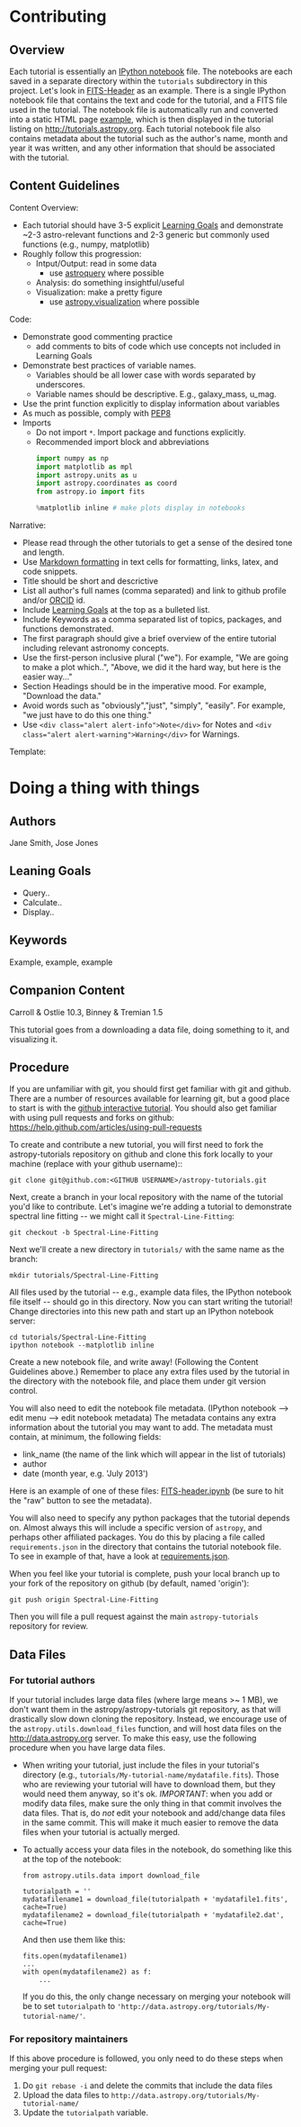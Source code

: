 Contributing
============

Overview
--------

Each tutorial is essentially an [IPython notebook](http://ipython.org/notebook.html)
file. The notebooks are each saved in a separate directory within the `tutorials`
subdirectory in this project. Let's look in [FITS-Header](https://github.com/astropy/astropy-tutorials/tree/master/tutorials/FITS-header/)
as an example. There is a single IPython notebook file that contains the text
and code for the tutorial, and a FITS file used in the tutorial. The notebook
file is automatically run and converted into a static HTML page [example](http://tutorials.astropy.org/FITS-header.html), which is then displayed in
the tutorial listing on http://tutorials.astropy.org. Each tutorial notebook
file also contains metadata about the tutorial such as the author's name, month
and year it was written, and any other information that should be associated
with the tutorial.

Content Guidelines
--------
Content Overview:
- Each tutorial should have 3-5 explicit [Learning Goals](http://tll.mit.edu/help/intended-learning-outcomes)  and demonstrate ~2-3 astro-relevant functions and 2-3 generic but commonly used functions (e.g., numpy, matplotlib)  
- Roughly follow this progression:
  - Intput/Output: read in some data 
    - use [astroquery](https://astroquery.readthedocs.io/en/latest/) where possible
  - Analysis: do something insightful/useful 
  - Visualization: make a pretty figure
    - use [astropy.visualization](http://docs.astropy.org/en/stable/visualization/) where possible
    
Code:
- Demonstrate good commenting practice
  - add comments to bits of code which use concepts not included in Learning Goals
- Demonstrate best practices of variable names. 
   - Variables should be all lower case with words separated by underscores.
   - Variable names should be descriptive. E.g., galaxy_mass, u_mag.
- Use the print function explicitly to display information about variables
- As much as possible, comply with [PEP8](https://www.python.org/dev/peps/pep-0008/)
- Imports
  - Do not import `*`. Import package and functions explicitly. 
  - Recommended import block and abbreviations
    ```python
    import numpy as np
    import matplotlib as mpl
    import astropy.units as u
    import astropy.coordinates as coord
    from astropy.io import fits

    %matplotlib inline # make plots display in notebooks
    ```


Narrative:
- Please read through the other tutorials to get a sense of the desired tone and length. 
- Use [Markdown formatting](http://jupyter-notebook.readthedocs.io/en/latest/examples/Notebook/Working%20With%20Markdown%20Cells.html) in text cells for formatting, links, latex, and code snippets. 
- Title should be short and descrictive
- List all author's full names (comma separated) and link to github profile and/or [ORCID](https://github.com/astropy/astropy-tutorials/pull/171) id.
- Include [Learning Goals](http://tll.mit.edu/help/intended-learning-outcomes) at the top as a bulleted list.
- Include Keywords as a comma separated list of topics, packages, and functions demonstrated.
- The first paragraph should give a brief overview of the entire tutorial including relevant astronomy concepts.
- Use the first-person inclusive plural ("we"). For example, "We are going to make a plot which..", "Above, we did it the hard way, but here is the easier  way..."
- Section Headings should be in the imperative mood. For example, "Download the data."
- Avoid words such as "obviously","just", "simply", "easily". For example, "we just have to do this one thing."
- Use `<div class="alert alert-info">Note</div>` for Notes and `<div class="alert alert-warning">Warning</div>` for Warnings.

Template:
# Doing a thing with things

## Authors
Jane Smith, Jose Jones

## Leaning Goals
- Query..
- Calculate..
- Display..

## Keywords
Example, example, example

## Companion Content
Carroll & Ostlie 10.3, Binney & Tremian 1.5

This tutorial goes from a downloading a data file, doing something to it, and visualizing it.

Procedure
---------

If you are unfamiliar with git, you should first get familiar with git and
github. There are a number of resources available for learning git, but a good
place to start is with the [github interactive tutorial](http://try.github.io/).
You should also get familiar with using pull requests and forks on github:
https://help.github.com/articles/using-pull-requests

To create and contribute a new tutorial, you will first need to fork the
astropy-tutorials repository on github and clone this fork locally to your
machine (replace <GITHUB USERNAME> with your github username)::

    git clone git@github.com:<GITHUB USERNAME>/astropy-tutorials.git

Next, create a branch in your local repository with the name of the tutorial
you'd like to contribute. Let's imagine we're adding a tutorial to demonstrate
spectral line fitting -- we might call it `Spectral-Line-Fitting`:

    git checkout -b Spectral-Line-Fitting

Next we'll create a new directory in `tutorials/` with the same name as the
branch:

    mkdir tutorials/Spectral-Line-Fitting

All files used by the tutorial -- e.g., example data files, the IPython
notebook file itself -- should go in this directory. Now you can start writing
the tutorial! Change directories into this new path and start up an
IPython notebook server:

    cd tutorials/Spectral-Line-Fitting
    ipython notebook --matplotlib inline

Create a new notebook file, and write away! (Following the Content Guidelines above.)
Remember to place any extra files
used by the tutorial in the directory with the notebook file, and place them
under git version control.

You will also need to edit the notebook file metadata.
(IPython notebook --> edit menu --> edit notebook metadata)
The metadata contains any extra information about the tutorial you may want to add.
The metadata must contain, at minimum, the following fields:

- link_name (the name of the link which will appear in the list of tutorials)
- author
- date (month year, e.g. 'July 2013')

Here is an example of one of these files: [FITS-header.ipynb](https://github.com/astropy/astropy-tutorials/blob/master/tutorials/FITS-header/FITS-header.ipynb) (be sure to hit the "raw" button to see the metadata).

You will also need to specify any python packages that the tutorial depends on.
Almost always this will include a specific version of `astropy`, and perhaps other affiliated packages.
You do this by placing a file called `requirements.json` in the directory that contains the tutorial notebook file.
To see in example of that, have a look at [requirements.json](https://github.com/astropy/astropy-tutorials/blob/master/tutorials/FITS-header/requirements.json).

When you feel like your tutorial is complete, push your local branch up to your
fork of the repository on github (by default, named 'origin'):

    git push origin Spectral-Line-Fitting

Then you will file a pull request against the main `astropy-tutorials`
repository for review.


Data Files
----------

### For tutorial authors

If your tutorial includes large data files (where large means >~ 1 MB), we
don't want them in the astropy/astropy-tutorials git repository, as that will
drastically slow down cloning the repository.  Instead, we encourage use of the
`astropy.utils.download_files` function, and will host data files on the
http://data.astropy.org server.  To make this easy, use the following procedure
when you have large data files.

* When writing your tutorial, just include the files in your tutorial's
  directory (e.g., ``tutorials/My-tutorial-name/mydatafile.fits``).  Those who
  are reviewing your tutorial will have to download them, but they would need
  them anyway, so it's ok. _IMPORTANT_: when you add or modify data files, make
  sure the only thing in that commit involves the data files.  That is, do
  _not_ edit your notebook and add/change data files in the same commit.  This
  will make it much easier to remove the data files when your tutorial is
  actually merged.

* To actually access your data files in the notebook, do something like this at
  the top of the notebook:

      from astropy.utils.data import download_file

      tutorialpath = ''
      mydatafilename1 = download_file(tutorialpath + 'mydatafile1.fits', cache=True)
      mydatafilename2 = download_file(tutorialpath + 'mydatafile2.dat', cache=True)

  And then use them like this:

      fits.open(mydatafilename1)
      ...
      with open(mydatafilename2) as f:
          ...

  If you do this, the only change necessary on merging your notebook will be to
  set `tutorialpath` to
  ``'http://data.astropy.org/tutorials/My-tutorial-name/'``.


### For repository maintainers

If this above procedure is followed, you only need to do these steps when merging your pull request:

1. Do ``git rebase -i`` and delete the commits that include the data files
2. Upload the data files to ``http://data.astropy.org/tutorials/My-tutorial-name/``
3. Update the `tutorialpath` variable.
